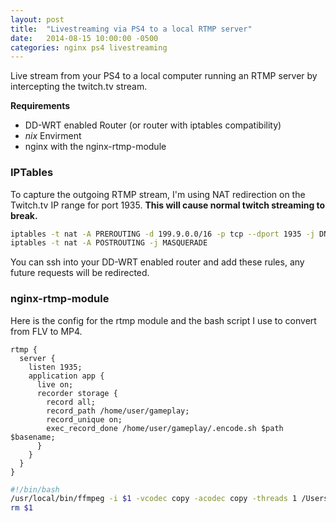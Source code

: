 ```yaml
---
layout: post
title:  "Livestreaming via PS4 to a local RTMP server"
date:   2014-08-15 10:00:00 -0500
categories: nginx ps4 livestreaming
---
```

Live stream from your PS4 to a local computer running an RTMP server by intercepting the twitch.tv stream.

**Requirements**

 * DD-WRT enabled Router (or router with iptables compatibility)
 * *nix* Envirment
 * nginx with the nginx-rtmp-module


### IPTables

To capture the outgoing RTMP stream, I'm using NAT redirection on the Twitch.tv IP range for port 1935.  **This will cause normal twitch streaming to break.**
 
```bash
iptables -t nat -A PREROUTING -d 199.9.0.0/16 -p tcp --dport 1935 -j DNAT --to-destination <local_ip>:1935
iptables -t nat -A POSTROUTING -j MASQUERADE
```

You can ssh into your DD-WRT enabled router and add these rules, any future requests will be redirected.

### nginx-rtmp-module

Here is the config for the rtmp module and the bash script I use to convert from FLV to MP4.

```nginx
rtmp {
  server {
    listen 1935;
    application app {
      live on;
      recorder storage {
        record all;
        record_path /home/user/gameplay;
        record_unique on;
        exec_record_done /home/user/gameplay/.encode.sh $path $basename;
      }
    }
  }
}
```
```bash
#!/bin/bash
/usr/local/bin/ffmpeg -i $1 -vcodec copy -acodec copy -threads 1 /Users/phelps/gameplay/${date +"%m-%d-%y %r"}.mp4
rm $1
```
